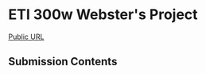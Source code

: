 # ETI 300w Webster's Project

[Public URL](https://eti300w-websters-project.vercel.app/)

## Submission Contents

